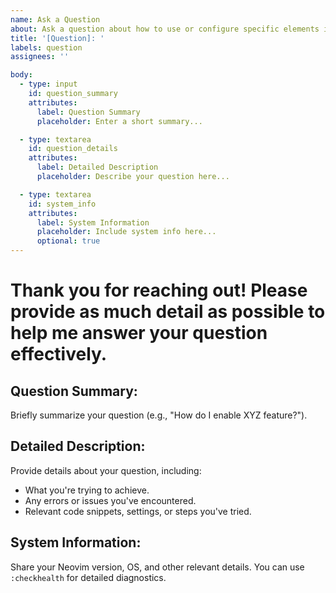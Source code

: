 ```yaml
---
name: Ask a Question
about: Ask a question about how to use or configure specific elements in this Neovim configuration.
title: '[Question]: '
labels: question
assignees: ''

body:
  - type: input
    id: question_summary
    attributes:
      label: Question Summary
      placeholder: Enter a short summary...

  - type: textarea
    id: question_details
    attributes:
      label: Detailed Description
      placeholder: Describe your question here...

  - type: textarea
    id: system_info
    attributes:
      label: System Information
      placeholder: Include system info here...
      optional: true
---
```


# Thank you for reaching out! Please provide as much detail as possible to help me answer your question effectively.

## Question Summary:
Briefly summarize your question (e.g., "How do I enable XYZ feature?").

## Detailed Description:
Provide details about your question, including:
- What you're trying to achieve.
- Any errors or issues you've encountered.
- Relevant code snippets, settings, or steps you've tried.

## System Information:
Share your Neovim version, OS, and other relevant details. You can use `:checkhealth` for detailed diagnostics.
